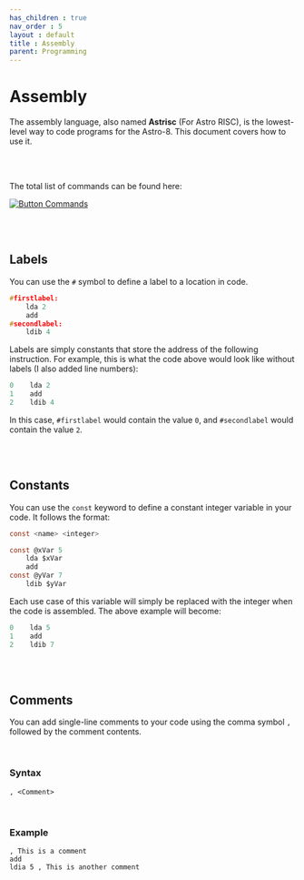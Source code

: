 ```yaml
---
has_children : true
nav_order : 5
layout : default
title : Assembly
parent: Programming
---
```


# Assembly

The assembly language, also named **Astrisc** (For Astro RISC), is the lowest-level way to code programs for the Astro-8. This document covers how to use it.

<br>
<br>

The total list of commands can be found here:

[![Button Commands]][Commands]

<br>
<br>

## Labels

You can use the `#` symbol to define a label to a location in code.

```c
#firstlabel:
    lda 2
    add
#secondlabel:
    ldib 4
```

Labels are simply constants that store the address of the following instruction. For example, this is what the code above would look like without labels (I also added line numbers):

```c
0    lda 2
1    add
2    ldib 4
```

In this case, `#firstlabel` would contain the value `0`, and `#secondlabel` would contain the value `2`.

<br>
<br>

## Constants

You can use the `const` keyword to define a constant integer variable in your code. It follows the format:

```c
const <name> <integer>
```

```c
const @xVar 5
    lda $xVar
    add
const @yVar 7
    ldib $yVar
```

Each use case of this variable will simply be replaced with the integer when the code is assembled. The above example will become:

```c
0    lda 5
1    add
2    ldib 7
```

<br>
<br>

## Comments

You can add single-line comments to your code using the comma symbol `,` followed by the comment contents.

<br>

### Syntax

```
, <Comment>
```

<br>

### Example

```
, This is a comment
add
ldia 5 , This is another comment
```

<br>
<br>


<!----------------------------------------------------------------------------->

[Commands]: ../../Architecture/Instruction%20Set


<!---------------------------------[ Buttons ]--------------------------------->

[Button Commands]: https://img.shields.io/badge/Commands-0288D1?style=flat-square&logoColor=white&logo=Betfair

